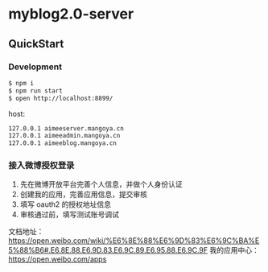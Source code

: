 # myblog2.0-server

## QuickStart

<!-- add docs here for user -->

### Development

```bash
$ npm i
$ npm run start
$ open http://localhost:8899/
```

host:

```bash
127.0.0.1 aimeeserver.mangoya.cn
127.0.0.1 aimeeadmin.mangoya.cn
127.0.0.1 aimeeblog.mangoya.cn
```

### 接入微博授权登录

1. 先在微博开放平台完善个人信息，并做个人身份认证
2. 创建我的应用，完善应用信息，提交审核
3. 填写 oauth2 的授权地址信息
4. 审核通过前，填写测试账号调试

文档地址：https://open.weibo.com/wiki/%E6%8E%88%E6%9D%83%E6%9C%BA%E5%88%B6#.E6.8E.88.E6.9D.83.E6.9C.89.E6.95.88.E6.9C.9F
我的应用中心：https://open.weibo.com/apps
